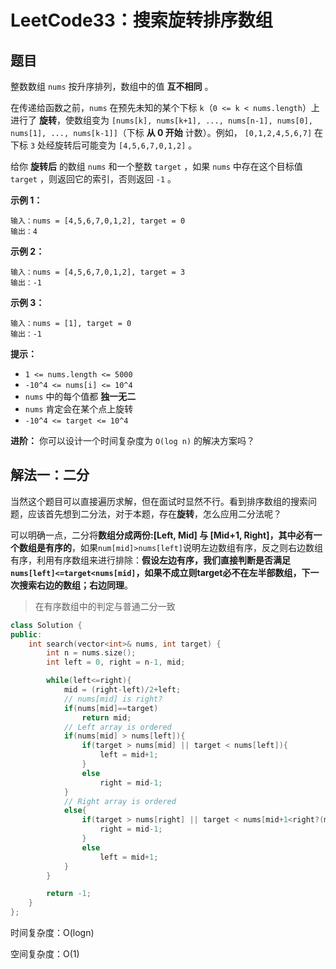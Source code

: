 # LeetCode33：搜索旋转排序数组

## 题目

整数数组 `nums` 按升序排列，数组中的值 **互不相同** 。

在传递给函数之前，`nums` 在预先未知的某个下标 `k`（`0 <= k < nums.length`）上进行了 **旋转**，使数组变为 `[nums[k], nums[k+1], ..., nums[n-1], nums[0], nums[1], ..., nums[k-1]]`（下标 **从 0 开始** 计数）。例如， `[0,1,2,4,5,6,7]` 在下标 `3` 处经旋转后可能变为 `[4,5,6,7,0,1,2]` 。

给你 **旋转后** 的数组 `nums` 和一个整数 `target` ，如果 `nums` 中存在这个目标值 `target` ，则返回它的索引，否则返回 `-1` 。

 

**示例 1：**

```
输入：nums = [4,5,6,7,0,1,2], target = 0
输出：4
```

**示例 2：**

```
输入：nums = [4,5,6,7,0,1,2], target = 3
输出：-1
```

**示例 3：**

```
输入：nums = [1], target = 0
输出：-1
```

 

**提示：**

- `1 <= nums.length <= 5000`
- `-10^4 <= nums[i] <= 10^4`
- `nums` 中的每个值都 **独一无二**
- `nums` 肯定会在某个点上旋转
- `-10^4 <= target <= 10^4`

 

**进阶：** 你可以设计一个时间复杂度为 `O(log n)` 的解决方案吗？

## 解法一：二分

当然这个题目可以直接遍历求解，但在面试时显然不行。看到排序数组的搜索问题，应该首先想到二分法，对于本题，存在**旋转**，怎么应用二分法呢？

可以明确一点，二分将**数组分成两份:[Left, Mid] 与 [Mid+1, Right]，其中必有一个数组是有序的**，如果`num[mid]>nums[left]`说明左边数组有序，反之则右边数组有序，利用有序数组来进行排除：**假设左边有序，我们直接判断是否满足`nums[left]<=target<nums[mid]`，如果不成立则target必不在左半部数组，下一次搜索右边的数组；右边同理**。

> 在有序数组中的判定与普通二分一致

```c++
class Solution {
public:
    int search(vector<int>& nums, int target) {
        int n = nums.size();
        int left = 0, right = n-1, mid;

        while(left<=right){
            mid = (right-left)/2+left;
            // nums[mid] is right?
            if(nums[mid]==target)   
                return mid;
            // Left array is ordered
            if(nums[mid] > nums[left]){
                if(target > nums[mid] || target < nums[left]){
                    left = mid+1;
                }
                else
                    right = mid-1;
            }
            // Right array is ordered
            else{
                if(target > nums[right] || target < nums[mid+1<right?(mid+1):right]){	// 控制mid+1不越界
                    right = mid-1;
                }
                else
                    left = mid+1;
            }
        }

        return -1;
    }
};
```

时间复杂度：O(logn)

空间复杂度：O(1)
